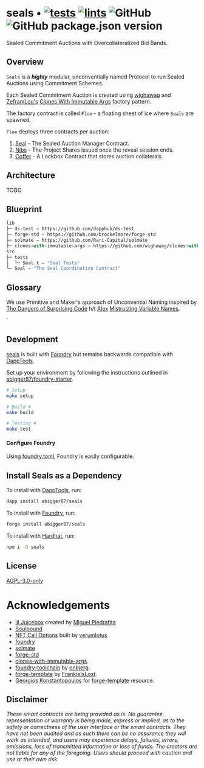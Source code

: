# seals  • [![tests](https://github.com/abigger87/seals/actions/workflows/tests.yml/badge.svg)](https://github.com/abigger87/seals/actions/workflows/tests.yml) [![lints](https://github.com/abigger87/seals/actions/workflows/lints.yml/badge.svg)](https://github.com/abigger87/seals/actions/workflows/lints.yml) ![GitHub](https://img.shields.io/github/license/abigger87/seals) ![GitHub package.json version](https://img.shields.io/github/package-json/v/abigger87/seals)

Sealed Commitment Auctions with Overcollateralized Bid Bands.

## Overview

`Seals` is a ***highly*** modular, unconventially named Protocol to run Sealed Auctions using Commitment Schemes.

Each Sealed Commitment Auction is created using [wighawag](https://twitter.com/wighawag) and [ZeframLou's](https://twitter.com/boredGenius) [Clones With Immutable Args](https://github.com/wighawag/clones-with-immutable-args) factory pattern.

The factory contract is called `Floe` - a floating sheet of ice where `Seals` are spawned,

`Floe` deploys three contracts per auction:
1. [Seal](./src/Seal.sol) - The Sealed Auction Manager Contract.
2. [Nibs](./src/Nibs.sol) - The Project Shares issued once the reveal session ends.
3. [Coffer](./src/Coffer.sol) - A Lockbox Contract that stores auction collaterals.


## Architecture

TODO

## Blueprint

```ml
lib
├─ ds-test — https://github.com/dapphub/ds-test
├─ forge-std — https://github.com/brockelmore/forge-std
├─ solmate — https://github.com/Rari-Capital/solmate
├─ clones-with-immutable-args — https://github.com/wighawag/clones-with-immutable-args
src
├─ tests
│  └─ Seal.t — "Seal Tests"
└─ Seal — "The Seal Coordination Contract"
```

## Glossary

We use Primitive and Maker's approach of Unconvential Naming inspired by [The Dangers of Surprising Code](https://samczsun.com/the-dangers-of-surprising-code/) h/t [Alex](https://twitter.com/alexangelj) [Mistrusting Variable Names](https://twitter.com/alexangelj/status/1491280313162813441?s=20&t=NoFpNkO9orH8OZ34-DIfMQ).


`

## Development

[seals](https://github.com/abigger87/seals) is built with [Foundry](https://github.com/gaskonst/foundry) but remains backwards compatible with [DappTools](https://dapp.tools/).

Set up your environment by following the instructions outlined in [abigger87/foundry-starter](https://github.com/abigger87/foundry-starter#development).


```bash
# Setup
make setup
```

```bash
# Build #
make build
```

```bash
# Testing #
make test
```

#### Configure Foundry

Using [foundry.toml](./foundry.toml), Foundry is easily configurable.

## Install Seals as a Dependency

To install with [DappTools](https://dapp.tools/), run:
```sh
dapp install abigger87/seals
```

To install with [Foundry](https://github.com/gakonst/foundry), run:
```sh
forge install abigger87/seals
```

To install with [Hardhat](https://hardhat.org/), run:
```sh
npm i -D seals
```

## License

[AGPL-3.0-only](https://github.com/abigger87/seals/blob/master/LICENSE)

# Acknowledgements

- [lil Juicebox](https://github.com/m1guelpf/lil-web3/blob/main/src/LilJuicebox.sol) created by [Miguel Piedrafita](https://twitter.com/m1guelpf)
- [Soulbound](https://github.com/primitivefinance/soulbound)
- [NFT Call Options](https://github.com/verumlotus/NFT-Call-Option) built by [verumlotus](https://twitter.com/verumlotus)
- [foundry](https://github.com/gakonst/foundry)
- [solmate](https://github.com/Rari-Capital/solmate)
- [forge-std](https://github.com/brockelmore/forge-std)
- [clones-with-immutable-args](https://github.com/wighawag/clones-with-immutable-args).
- [foundry-toolchain](https://github.com/onbjerg/foundry-toolchain) by [onbjerg](https://github.com/onbjerg).
- [forge-template](https://github.com/FrankieIsLost/forge-template) by [FrankieIsLost](https://github.com/FrankieIsLost).
- [Georgios Konstantopoulos](https://github.com/gakonst) for [forge-template](https://github.com/gakonst/forge-template) resource.

## Disclaimer

_These smart contracts are being provided as is. No guarantee, representation or warranty is being made, express or implied, as to the safety or correctness of the user interface or the smart contracts. They have not been audited and as such there can be no assurance they will work as intended, and users may experience delays, failures, errors, omissions, loss of transmitted information or loss of funds. The creators are not liable for any of the foregoing. Users should proceed with caution and use at their own risk._
